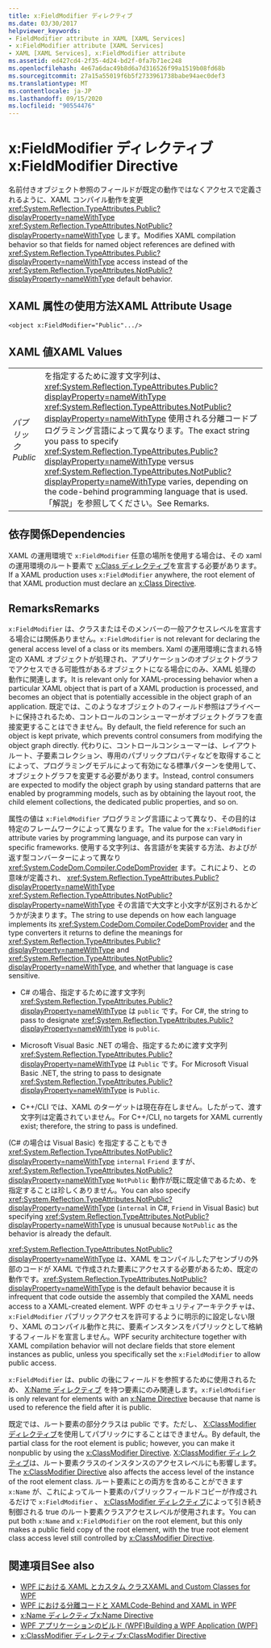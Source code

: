 ```yaml
---
title: x:FieldModifier ディレクティブ
ms.date: 03/30/2017
helpviewer_keywords:
- FieldModifier attribute in XAML [XAML Services]
- x:FieldModifier attribute [XAML Services]
- XAML [XAML Services], x:FieldModifier attribute
ms.assetid: ed427cd4-2f35-4d24-bd2f-0fa7b71ec248
ms.openlocfilehash: 4e67a6dac49b8d6a7d316526f99a1519b08fd68b
ms.sourcegitcommit: 27a15a55019f6b5f2733961738babe94aec0def3
ms.translationtype: MT
ms.contentlocale: ja-JP
ms.lasthandoff: 09/15/2020
ms.locfileid: "90554476"
---
```

# <a name="xfieldmodifier-directive"></a><span data-ttu-id="a996c-102">x:FieldModifier ディレクティブ</span><span class="sxs-lookup"><span data-stu-id="a996c-102">x:FieldModifier Directive</span></span>
<span data-ttu-id="a996c-103">名前付きオブジェクト参照のフィールドが既定の動作ではなくアクセスで定義されるように、XAML コンパイル動作を変更 <xref:System.Reflection.TypeAttributes.Public?displayProperty=nameWithType> <xref:System.Reflection.TypeAttributes.NotPublic?displayProperty=nameWithType> します。</span><span class="sxs-lookup"><span data-stu-id="a996c-103">Modifies XAML compilation behavior so that fields for named object references are defined with <xref:System.Reflection.TypeAttributes.Public?displayProperty=nameWithType> access instead of the <xref:System.Reflection.TypeAttributes.NotPublic?displayProperty=nameWithType> default behavior.</span></span>

## <a name="xaml-attribute-usage"></a><span data-ttu-id="a996c-104">XAML 属性の使用方法</span><span class="sxs-lookup"><span data-stu-id="a996c-104">XAML Attribute Usage</span></span>

```xaml
<object x:FieldModifier="Public".../>
```

## <a name="xaml-values"></a><span data-ttu-id="a996c-105">XAML 値</span><span class="sxs-lookup"><span data-stu-id="a996c-105">XAML Values</span></span>

|||
|-|-|
|<span data-ttu-id="a996c-106">*パブリック*</span><span class="sxs-lookup"><span data-stu-id="a996c-106">*Public*</span></span>|<span data-ttu-id="a996c-107">を指定するために渡す文字列は、 <xref:System.Reflection.TypeAttributes.Public?displayProperty=nameWithType> <xref:System.Reflection.TypeAttributes.NotPublic?displayProperty=nameWithType> 使用される分離コードプログラミング言語によって異なります。</span><span class="sxs-lookup"><span data-stu-id="a996c-107">The exact string you pass to specify <xref:System.Reflection.TypeAttributes.Public?displayProperty=nameWithType> versus <xref:System.Reflection.TypeAttributes.NotPublic?displayProperty=nameWithType> varies, depending on the code-behind programming language that is used.</span></span> <span data-ttu-id="a996c-108">「解説」を参照してください。</span><span class="sxs-lookup"><span data-stu-id="a996c-108">See Remarks.</span></span>|

## <a name="dependencies"></a><span data-ttu-id="a996c-109">依存関係</span><span class="sxs-lookup"><span data-stu-id="a996c-109">Dependencies</span></span>

 <span data-ttu-id="a996c-110">XAML の運用環境で `x:FieldModifier` 任意の場所を使用する場合は、その xaml の運用環境のルート要素で [x:Class ディレクティブ](xclass-directive.md)を宣言する必要があります。</span><span class="sxs-lookup"><span data-stu-id="a996c-110">If a XAML production uses `x:FieldModifier` anywhere, the root element of that XAML production must declare an [x:Class Directive](xclass-directive.md).</span></span>

## <a name="remarks"></a><span data-ttu-id="a996c-111">Remarks</span><span class="sxs-lookup"><span data-stu-id="a996c-111">Remarks</span></span>

<span data-ttu-id="a996c-112">`x:FieldModifier` は、クラスまたはそのメンバーの一般アクセスレベルを宣言する場合には関係ありません。</span><span class="sxs-lookup"><span data-stu-id="a996c-112">`x:FieldModifier` is not relevant for declaring the general access level of a class or its members.</span></span> <span data-ttu-id="a996c-113">Xaml の運用環境に含まれる特定の XAML オブジェクトが処理され、アプリケーションのオブジェクトグラフでアクセスできる可能性があるオブジェクトになる場合にのみ、XAML 処理の動作に関連します。</span><span class="sxs-lookup"><span data-stu-id="a996c-113">It is relevant only for XAML-processing behavior when a particular XAML object that is part of a XAML production is processed, and becomes an object that is potentially accessible in the object graph of an application.</span></span> <span data-ttu-id="a996c-114">既定では、このようなオブジェクトのフィールド参照はプライベートに保持されるため、コントロールのコンシューマーがオブジェクトグラフを直接変更することはできません。</span><span class="sxs-lookup"><span data-stu-id="a996c-114">By default, the field reference for such an object is kept private, which prevents control consumers from modifying the object graph directly.</span></span> <span data-ttu-id="a996c-115">代わりに、コントロールコンシューマーは、レイアウトルート、子要素コレクション、専用のパブリックプロパティなどを取得することによって、プログラミングモデルによって有効になる標準パターンを使用して、オブジェクトグラフを変更する必要があります。</span><span class="sxs-lookup"><span data-stu-id="a996c-115">Instead, control consumers are expected to modify the object graph by using standard patterns that are enabled by programming models, such as by obtaining the layout root, the child element collections, the dedicated public properties, and so on.</span></span>

<span data-ttu-id="a996c-116">属性の値は `x:FieldModifier` プログラミング言語によって異なり、その目的は特定のフレームワークによって異なります。</span><span class="sxs-lookup"><span data-stu-id="a996c-116">The value for the `x:FieldModifier` attribute varies by programming language, and its purpose can vary in specific frameworks.</span></span> <span data-ttu-id="a996c-117">使用する文字列は、各言語がを実装する方法、およびが返す型コンバーターによって異なり <xref:System.CodeDom.Compiler.CodeDomProvider> ます。これにより、との意味が定義され、 <xref:System.Reflection.TypeAttributes.Public?displayProperty=nameWithType> <xref:System.Reflection.TypeAttributes.NotPublic?displayProperty=nameWithType> その言語で大文字と小文字が区別されるかどうかが決まります。</span><span class="sxs-lookup"><span data-stu-id="a996c-117">The string to use depends on how each language implements its <xref:System.CodeDom.Compiler.CodeDomProvider> and the type converters it returns to define the meanings for <xref:System.Reflection.TypeAttributes.Public?displayProperty=nameWithType> and <xref:System.Reflection.TypeAttributes.NotPublic?displayProperty=nameWithType>, and whether that language is case sensitive.</span></span>

- <span data-ttu-id="a996c-118">C# の場合、指定するために渡す文字列 <xref:System.Reflection.TypeAttributes.Public?displayProperty=nameWithType> は `public` です。</span><span class="sxs-lookup"><span data-stu-id="a996c-118">For C#, the string to pass to designate <xref:System.Reflection.TypeAttributes.Public?displayProperty=nameWithType> is `public`.</span></span>

- <span data-ttu-id="a996c-119">Microsoft Visual Basic .NET の場合、指定するために渡す文字列 <xref:System.Reflection.TypeAttributes.Public?displayProperty=nameWithType> は `Public` です。</span><span class="sxs-lookup"><span data-stu-id="a996c-119">For Microsoft Visual Basic .NET, the string to pass to designate <xref:System.Reflection.TypeAttributes.Public?displayProperty=nameWithType> is `Public`.</span></span>

- <span data-ttu-id="a996c-120">C++/CLI では、XAML のターゲットは現在存在しません。したがって、渡す文字列は定義されていません。</span><span class="sxs-lookup"><span data-stu-id="a996c-120">For C++/CLI, no targets for XAML currently exist; therefore, the string to pass is undefined.</span></span>

<span data-ttu-id="a996c-121">(C# の場合は Visual Basic) を指定することもでき <xref:System.Reflection.TypeAttributes.NotPublic?displayProperty=nameWithType> `internal` `Friend` ますが、 <xref:System.Reflection.TypeAttributes.NotPublic?displayProperty=nameWithType> `NotPublic` 動作が既に既定値であるため、を指定することは珍しくありません。</span><span class="sxs-lookup"><span data-stu-id="a996c-121">You can also specify <xref:System.Reflection.TypeAttributes.NotPublic?displayProperty=nameWithType> (`internal` in C#, `Friend` in Visual Basic) but specifying <xref:System.Reflection.TypeAttributes.NotPublic?displayProperty=nameWithType> is unusual because `NotPublic` as the behavior is already the default.</span></span>

<span data-ttu-id="a996c-122"><xref:System.Reflection.TypeAttributes.NotPublic?displayProperty=nameWithType> は、XAML をコンパイルしたアセンブリの外部のコードが XAML で作成された要素にアクセスする必要があるため、既定の動作です。</span><span class="sxs-lookup"><span data-stu-id="a996c-122"><xref:System.Reflection.TypeAttributes.NotPublic?displayProperty=nameWithType> is the default behavior because it is infrequent that code outside the assembly that compiled the XAML needs access to a XAML-created element.</span></span> <span data-ttu-id="a996c-123">WPF のセキュリティアーキテクチャは、 `x:FieldModifier` パブリックアクセスを許可するように明示的に設定しない限り、XAML のコンパイル動作と共に、要素インスタンスをパブリックとして格納するフィールドを宣言しません。</span><span class="sxs-lookup"><span data-stu-id="a996c-123">WPF security architecture together with XAML compilation behavior will not declare fields that store element instances as public, unless you specifically set the `x:FieldModifier` to allow public access.</span></span>

<span data-ttu-id="a996c-124">`x:FieldModifier` は、public の後にフィールドを参照するために使用されるため、 [X:Name ディレクティブ](xname-directive.md) を持つ要素にのみ関連します。</span><span class="sxs-lookup"><span data-stu-id="a996c-124">`x:FieldModifier` is only relevant for elements with an [x:Name Directive](xname-directive.md) because that name is used to reference the field after it is public.</span></span>

<span data-ttu-id="a996c-125">既定では、ルート要素の部分クラスは public です。ただし、 [X:ClassModifier ディレクティブ](xclassmodifier-directive.md)を使用してパブリックにすることはできません。</span><span class="sxs-lookup"><span data-stu-id="a996c-125">By default, the partial class for the root element is public; however, you can make it nonpublic by using the [x:ClassModifier Directive](xclassmodifier-directive.md).</span></span> <span data-ttu-id="a996c-126">[X:ClassModifier ディレクティブ](xclassmodifier-directive.md)は、ルート要素クラスのインスタンスのアクセスレベルにも影響します。</span><span class="sxs-lookup"><span data-stu-id="a996c-126">The [x:ClassModifier Directive](xclassmodifier-directive.md) also affects the access level of the instance of the root element class.</span></span> <span data-ttu-id="a996c-127">ルート要素にとの両方を含めることができます `x:Name` が、これによってルート要素のパブリックフィールドコピーが作成されるだけで `x:FieldModifier` 、 [x:ClassModifier ディレクティブ](xclassmodifier-directive.md)によって引き続き制御される true のルート要素クラスアクセスレベルが使用されます。</span><span class="sxs-lookup"><span data-stu-id="a996c-127">You can put both `x:Name` and `x:FieldModifier` on the root element, but this only makes a public field copy of the root element, with the true root element class access level still controlled by [x:ClassModifier Directive](xclassmodifier-directive.md).</span></span>

## <a name="see-also"></a><span data-ttu-id="a996c-128">関連項目</span><span class="sxs-lookup"><span data-stu-id="a996c-128">See also</span></span>

- [<span data-ttu-id="a996c-129">WPF における XAML とカスタム クラス</span><span class="sxs-lookup"><span data-stu-id="a996c-129">XAML and Custom Classes for WPF</span></span>](/dotnet/desktop/wpf/advanced/xaml-and-custom-classes-for-wpf)
- [<span data-ttu-id="a996c-130">WPF における分離コードと XAML</span><span class="sxs-lookup"><span data-stu-id="a996c-130">Code-Behind and XAML in WPF</span></span>](/dotnet/desktop/wpf/advanced/code-behind-and-xaml-in-wpf)
- [<span data-ttu-id="a996c-131">x:Name ディレクティブ</span><span class="sxs-lookup"><span data-stu-id="a996c-131">x:Name Directive</span></span>](xname-directive.md)
- [<span data-ttu-id="a996c-132">WPF アプリケーションのビルド (WPF)</span><span class="sxs-lookup"><span data-stu-id="a996c-132">Building a WPF Application (WPF)</span></span>](/dotnet/desktop/wpf/app-development/building-a-wpf-application-wpf)
- [<span data-ttu-id="a996c-133">x:ClassModifier ディレクティブ</span><span class="sxs-lookup"><span data-stu-id="a996c-133">x:ClassModifier Directive</span></span>](xclassmodifier-directive.md)

